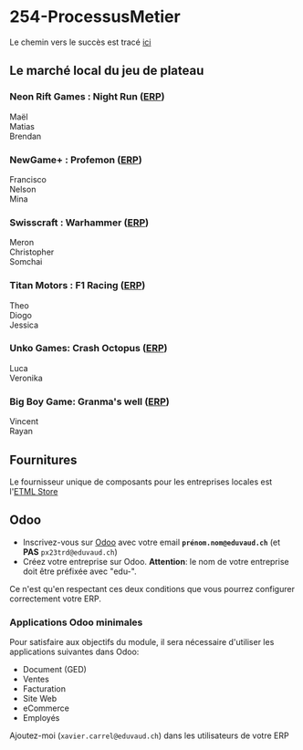 # 254-ProcessusMetier

Le chemin vers le succès est tracé [ici](https://roadmap.sh/r/embed?id=67c07477580201fc7743a886)

## Le marché local du jeu de plateau
### Neon Rift Games : Night Run ([ERP](https://edu-neonriftgames.odoo.com/odoo))  
Maël  
Matias  
Brendan  
### NewGame+ : Profemon ([ERP](https://edu-newgameplus.odoo.com/odoo))  
Francisco  
Nelson  
Mina  
### Swisscraft : Warhammer ([ERP](https://edu-swisscraft.odoo.com/odoo))  
Meron  
Christopher  
Somchai  
### Titan Motors : F1 Racing ([ERP](https://edu-titanmotors.odoo.com/odoo))  
Theo  
Diogo  
Jessica  
### Unko Games: Crash Octopus ([ERP](https://edu-unkogames.odoo.com/odoo))  
Luca  
Veronika  
### Big Boy Game: Granma's well ([ERP](https://edu-bigboygames.odoo.com/odoo))  
Vincent  
Rayan  

## Fournitures

Le fournisseur unique de composants pour les entreprises locales est l'[ETML Store](https://edu-etml2.odoo.com/)

## Odoo

- Inscrivez-vous sur [Odoo](https://www.odoo.com/fr_FR) avec votre email **`prénom.nom@eduvaud.ch`** (et **PAS** `px23trd@eduvaud.ch`)
- Créez votre entreprise sur Odoo. **Attention**: le nom de votre entreprise doit être préfixée avec "edu-".

Ce n'est qu'en respectant ces deux conditions que vous pourrez configurer correctement votre ERP.

### Applications Odoo minimales

Pour satisfaire aux objectifs du module, il sera nécessaire d'utiliser les applications suivantes dans Odoo:

- Document (GED)
- Ventes
- Facturation
- Site Web
- eCommerce
- Employés

Ajoutez-moi (`xavier.carrel@eduvaud.ch`) dans les utilisateurs de votre ERP
